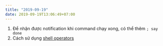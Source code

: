 ```yaml
---
title: "2019-09-19"
date: 2019-09-19T13:06:49+07:00
---
```


1. Để nhận được notification khi command chạy xong, có thể thêm `; say done`
1. Cách sử dụng [shell operators](https://unix.stackexchange.com/questions/159513/what-are-the-shells-control-and-redirection-operators)
